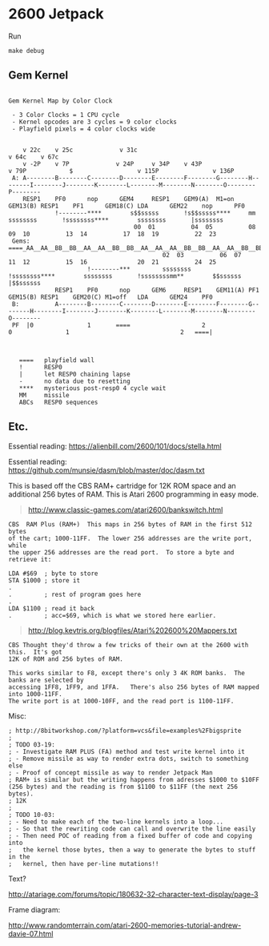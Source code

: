 # 2600 Jetpack

Run

```
make debug
```

## Gem Kernel

```

Gem Kernel Map by Color Clock

 - 3 Color Clocks = 1 CPU cycle
 - Kernel opcodes are 3 cycles = 9 color clocks
 - Playfield pixels = 4 color clocks wide


    v 22c    v 25c             v 31c                                                                                              v 64c    v 67c
    v -2P    v 7P             v 24P     v 34P    v 43P                               v 79P            $                  v 115P               v 136P
 A: A--------B--------C--------D--------E--------F--------G--------H--------I--------J--------K--------L--------M--------N--------O--------P--------
    RESP1    PF0      nop      GEM4     RESP1    GEM9(A)  M1=on    GEM13(B) RESP1    PF1      GEM18(C) LDA      GEM22    nop      PF0
             !--------****        s$$sssss       !s$$sssss****     mm ssssssss       !ssssssss****        ssssssss       |ssssssss        
                                   00  01          04  05          08  09  10          13  14          17  18  19          22  23         
 Gems:                        ====_AA__AA__BB__BB__AA__AA__BB__BB__AA__AA__AA__BB__BB__AA__AA__BB__BB__BB__AA__AA__BB__BB__AA__AA__BB__BB_====
                                           02  03          06  07              11  12          15  16              20  21          24  25 
                      !--------***         ssssssss       !ssssssss****        ssssssss       !ssssssssmm**        $$ssssss       |$$ssssss
             RESP1    PF0      nop      GEM6     RESP1    GEM11(A) PF1      GEM15(B) RESP1    GEM20(C) M1=off   LDA      GEM24    PF0
 B:          A--------B--------C--------D--------E--------F--------G--------H--------I--------J--------K--------L--------M--------N--------O--------
 PF  |0               1       ====                    2                               0               1                               2   ====|



   ====   playfield wall
   !      RESP0 
   |      let RESP0 chaining lapse
   -      no data due to resetting
   ****   mysterious post-resp0 4 cycle wait
   MM     missile
   ABCs   RESP0 sequences

```

## Etc.

Essential reading: https://alienbill.com/2600/101/docs/stella.html

Essential reading: https://github.com/munsie/dasm/blob/master/doc/dasm.txt 

This is based off the CBS RAM+ cartridge for 12K ROM space and an additional 256
bytes of RAM. This is Atari 2600 programming in easy mode.

> http://www.classic-games.com/atari2600/bankswitch.html
```
CBS  RAM Plus (RAM+)  This maps in 256 bytes of RAM in the first 512 bytes
of the cart; 1000-11FF.  The lower 256 addresses are the write port, while
the upper 256 addresses are the read port.  To store a byte and retrieve it:

LDA #$69  ; byte to store
STA $1000 ; store it
.
.         ; rest of program goes here
.
LDA $1100 ; read it back
.         ; acc=$69, which is what we stored here earlier.
```

> http://blog.kevtris.org/blogfiles/Atari%202600%20Mappers.txt
```
CBS Thought they'd throw a few tricks of their own at the 2600 with this.  It's got
12K of ROM and 256 bytes of RAM.

This works similar to F8, except there's only 3 4K ROM banks.  The banks are selected by
accessing 1FF8, 1FF9, and 1FFA.   There's also 256 bytes of RAM mapped into 1000-11FF.
The write port is at 1000-10FF, and the read port is 1100-11FF.
```

Misc:

```
; http://8bitworkshop.com/?platform=vcs&file=examples%2Fbigsprite
;
; TODO 03-19:
; - Investigate RAM PLUS (FA) method and test write kernel into it
; - Remove missile as way to render extra dots, switch to something else
; - Proof of concept missile as way to render Jetpack Man
; RAM+ is similar but the writing happens from adresses $1000 to $10FF (256 bytes) and the reading is from $1100 to $11FF (the next 256 bytes).
; 12K
;
; TODO 10-03:
; - Need to make each of the two-line kernels into a loop...
; - So that the rewriting code can call and overwrite the line easily
; - Then need POC of reading from a fixed buffer of code and copying into
;   the kernel those bytes, then a way to generate the bytes to stuff in the
;   kernel, then have per-line mutations!!
```

Text?

http://atariage.com/forums/topic/180632-32-character-text-display/page-3

Frame diagram:

http://www.randomterrain.com/atari-2600-memories-tutorial-andrew-davie-07.html
